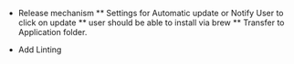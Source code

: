 
* Release mechanism
** Settings for Automatic update or Notify User to click on update
** user should be able to install via brew
** Transfer to Application folder.

* Add Linting